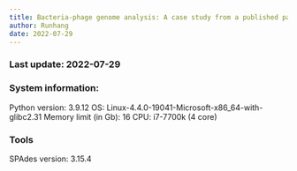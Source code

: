 ```yaml
---
title: Bacteria-phage genome analysis: A case study from a published paper
author: Runhang
date: 2022-07-29
---
```


### Last update: 2022-07-29


### System information:

  Python version: 3.9.12
  OS: Linux-4.4.0-19041-Microsoft-x86_64-with-glibc2.31
  Memory limit (in Gb): 16
  CPU: i7-7700k (4 core)


### Tools 
  SPAdes version: 3.15.4
 
